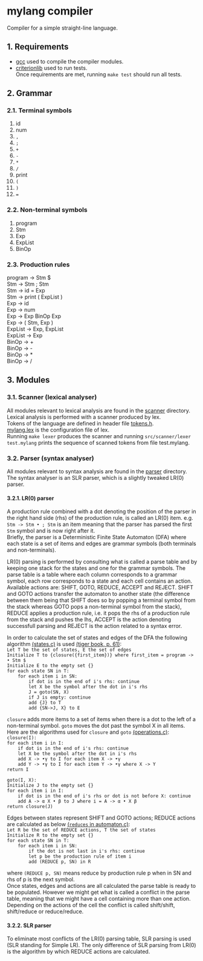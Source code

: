 # mylang compiler  
Compiler for a simple straight-line language.
## 1. Requirements
- [gcc](https://gcc.gnu.org/) used to compile the compiler modules.
- [criterionlib](https://github.com/Snaipe/Criterion) used to run tests.  
Once requirements are met, running `make test` should run all tests.

## 2. Grammar

### 2.1. Terminal symbols
1) id
2) num
3) `,`
4) `;`
5) `+`
6) `-`
7) `*`
8) `/`
9) print
10) `(`
11) `)`
12) `=`

### 2.2. Non-terminal symbols
1) program
2) Stm
3) Exp
4) ExpList
5) BinOp  

### 2.3. Production rules
program -> Stm $  
Stm -> Stm ; Stm  
Stm -> id = Exp  
Stm -> print ( ExpList )  
Exp -> id  
Exp -> num  
Exp -> Exp BinOp Exp  
Exp -> ( Stm, Exp )  
ExpList -> Exp, ExpList  
ExpList -> Exp  
BinOp -> +  
BinOp -> -  
BinOp -> *  
BinOp -> /  

## 3. Modules

### 3.1. Scanner (lexical analyser)
All modules relevant to lexical analysis are found in the [scanner](https://github.com/Maxcode123/mylang/tree/main/src/scanner) directory.  
Lexical analysis is performed with a scanner produced by lex.  
Tokens of the language are defined in header file [tokens.h](https://github.com/Maxcode123/mylang/blob/main/src/scanner/tokens.h).  
[mylang.lex](https://github.com/Maxcode123/mylang/blob/main/src/scanner/mylang.lex) is the configuration file of lex.  
Running `make lexer` produces the scanner and running `src/scanner/lexer test.mylang` prints the sequence of scanned tokens from file test.mylang.  

### 3.2. Parser (syntax analyser)
All modules relevant to syntax analysis are found in the [parser](https://github.com/Maxcode123/mylang/tree/main/src/parser) directory.  
The syntax analyser is an SLR parser, which is a slightly tweaked LR(0) parser.
#### 3.2.1. LR(0) parser
A production rule combined with a dot denoting the position of the parser in the right hand side (rhs) of the production rule, is called an LR(0) item. e.g. `Stm -> Stm • ; Stm` is an item meaning that the parser has parsed the first `Stm` symbol and is now right after it.  
Briefly, the parser is a Deterministic Finite State Automaton (DFA) where each state is a set of items and edges are grammar symbols (both terminals and non-terminals).  

LR(0) parsing is performed by consulting what is called a parse table and by keeping one stack for the states and one for the grammar symbols. The parse table is a table where each column corresponds to a grammar symbol, each row corresponds to a state and each cell contains an action. Available actions are: SHIFT, GOTO, REDUCE, ACCEPT and REJECT. SHIFT and GOTO actions transfer the automaton to another state (the difference between them being that SHIFT does so by popping a terminal symbol from the stack whereas GOTO pops a non-terminal symbol from the stack), REDUCE applies a production rule, i.e. it pops the rhs of a production rule from the stack and pushes the lhs, ACCEPT is the action denoting successfull parsing and REJECT is the action related to a syntax error.  

In order to calculate the set of states and edges of the DFA the following algorithm [(states.c)](https://github.com/Maxcode123/mylang/blob/main/src/parser/states.c) is used [(tiger book, p. 61)](https://www.goodreads.com/book/show/1190651.Modern_Compiler_Implementation_in_C?from_search=true&from_srp=true&qid=uuB0dsJUgw&rank=1):  
`Let T be the set of states, E the set of edges`  
`Initialize T to {closure({first_item})} where first_item = program -> • Stm $`  
`Initialize E to the empty set {}`  
`for each state SN in T:`  
`    for each item i in SN:`  
`        if dot is in the end of i's rhs: continue`  
`        let X be the symbol after the dot in i's rhs`  
`        J = goto(SN, X)`  
`        if J is empty: continue`  
`        add {J} to T`  
`        add {SN->J, X} to E`  

`closure` adds more items to a set of items when there is a dot to the left of a non-terminal symbol. `goto` moves the dot past the symbol X in all items.  
Here are the algorithms used for `closure` and `goto` [(operations.c)](https://github.com/Maxcode123/mylang/blob/main/src/parser/operations.c):  
`closure(I):`  
`for each item i in I:`  
`    if dot is in the end of i's rhs: continue`  
`    let X be the symbol after the dot in i's rhs`  
`    add X -> •γ to I for each item X -> •γ`  
`    add Y -> •γ to I for each item Y -> •γ where X -> Y`  
`return I`  

`goto(I, X):`  
`Initialize J to the empty set {}`  
`for each item i in I:`   
`    if dot is in the end of i's rhs or dot is not before X: continue`  
`    add A -> α X • β to J where i = A -> α • X β`  
`return closure(J)`  

Edges between states represent SHIFT and GOTO actions; REDUCE actions are calculated as below [(`reduces` in automaton.c)](https://github.com/Maxcode123/mylang/blob/main/src/parser/automaton.c):  
`Let R be the set of REDUCE actions, T the set of states`  
`Initialize R to the empty set {}`  
`for each state SN in T:`  
`    for each item i in SN:`  
`        if the dot is not last in i's rhs: continue`  
`        let p be the production rule of item i`  
`        add (REDUCE p, SN) in R`  

where `(REDUCE p, SN)` means reduce by production rule p when in SN and rhs of p is the next symbol.   
Once states, edges and actions are all calculated the parse table is ready to be populated. However we might get what is called a conflict in the parse table, meaning that we might have a cell containing more than one action. Depending on the actions of the cell the conflict is called shift/shift, shift/reduce or reduce/reduce.

#### 3.2.2. SLR parser
To eliminate most conflicts of the LR(0) parsing table, SLR parsing is used (SLR standing for Simple LR). The only difference of SLR parsing from LR(0) is the algorithm by which REDUCE actions are calculated. 
